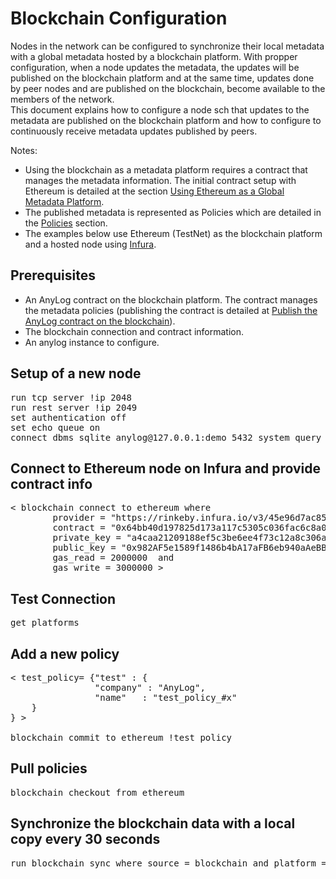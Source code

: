# Blockchain Configuration

Nodes in the network can be configured to synchronize their local metadata with a global metadata hosted by a blockchain platform.
With propper configuration, when a node updates the metadata, the updates will be published on the blockchain platform
and at the same time, updates done by peer nodes and are published on the blockchain, become available to 
the members of the network.  
This document explains how to configure a node sch that updates to the metadata are published on the 
blockchain platform and how to configure to continuously receive metadata updates published by peers.

Notes:
* Using the blockchain as a metadata platform requires a contract that manages the metadata information. The initial contract setup
with Ethereum is detailed at the section [Using Ethereum as a Global Metadata Platform](using%20ethereum.md).
* The published metadata is represented as Policies which are detailed in the [Policies](../deploying%20nodes%20&%20AnyLog%20CLI/metadata%20management.md#policies) section.
* The examples below use Ethereum (TestNet) as the blockchain platform and a hosted node using [Infura](https://infura.io/).  

## Prerequisites

* An AnyLog contract on the blockchain platform. The contract manages the metadata policies (publishing the contract is detailed at 
  [Publish the AnyLog contract on the blockchain](using%20ethereum.md#publish-the-anylog-contract-on-the-blockchain)).
* The blockchain connection and contract information.
* An anylog instance to configure.


## Setup of a new node
<pre>
run tcp server !ip 2048
run rest server !ip 2049
set authentication off
set echo queue on
connect dbms sqlite anylog@127.0.0.1:demo 5432 system_query
</pre>

## Connect to Ethereum node on Infura and provide contract info
<pre>
< blockchain connect to ethereum where
        provider = "https://rinkeby.infura.io/v3/45e96d7ac85c4caab102b84e13e795a1" and
		contract = "0x64bb40d197825d173a117c5305c036fac6c8a082" and
		private_key = "a4caa21209188ef5c3be6ee4f73c12a8c306a917c969638fb69f164b0ed95380" and 
		public_key = "0x982AF5e1589f1486b4bA17aFB6eb940aAeBBdfdB" and 
		gas_read = 2000000  and
		gas_write = 3000000 >
</pre>

## Test Connection
<pre>
get platforms
</pre>

## Add a new policy
<pre>
< test_policy= {"test" : {
                "company" : "AnyLog",
                "name"   : "test_policy_#x"
    }
} >

blockchain commit to ethereum !test_policy
</pre>

## Pull policies
<pre>
blockchain checkout from ethereum 
</pre>


## Synchronize the blockchain data with a local copy every 30 seconds
<pre>
run blockchain sync where source = blockchain and platform = ethereum and time = 30 seconds and dest = file
</pre>
